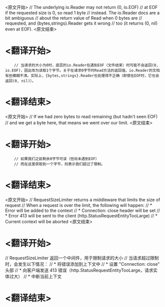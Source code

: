 
<原文开始>
		// The underlying io.Reader may not return (0, io.EOF)
		// at EOF if the requested size is 0, so read 1 byte
		// instead. The io.Reader docs are a bit ambiguous
		// about the return value of Read when 0 bytes are
		// requested, and {bytes,strings}.Reader gets it wrong
		// too (it returns (0, nil) even at EOF).
<原文结束>

# <翻译开始>
		// 当请求的大小为0时，底层的io.Reader在遇到EOF（文件结束）时可能不会返回(0, io.EOF)，因此改为读取1个字节。关于在请求0字节时Read方法的返回值，io.Reader的文档有些模糊不清。实际上，{bytes,strings}.Reader也处理得不正确（即使在EOF时，它也会返回(0, nil)）。
# <翻译结束>


<原文开始>
		// If we had zero bytes to read remaining (but hadn't seen EOF)
		// and we get a byte here, that means we went over our limit.
<原文结束>

# <翻译开始>
		// 如果我们之前剩余0字节可读（但尚未遇到EOF）
		// 而在这里获取到一个字节，则表示我们超过了限制。
# <翻译结束>


<原文开始>
// RequestSizeLimiter returns a middleware that limits the size of request
// When a request is over the limit, the following will happen:
// * Error will be added to the context
// * Connection: close header will be set
// * Error 413 will be sent to the client (http.StatusRequestEntityTooLarge)
// * Current context will be aborted
<原文结束>

# <翻译开始>
// RequestSizeLimiter 返回一个中间件，用于限制请求的大小
// 当请求超过限制时，会发生以下情况：
// * 将错误添加到上下文中
// * 设置 "Connection: close" 头部
// * 向客户端发送 413 错误（http.StatusRequestEntityTooLarge，请求实体过大）
// * 中断当前上下文
# <翻译结束>

